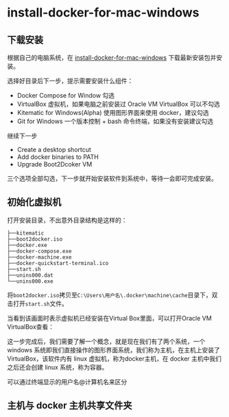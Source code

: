 # install-docker-for-mac-windows

## 下载安装

根据自己的电脑系统，在 [install-docker-for-mac-windows](https://get.daocloud.io/#install-docker-for-mac-windows) 下载最新安装包并安装。

选择好目录后下一步，提示需要安装什么组件：

* Docker Compose for Window 勾选
* VirtualBox 虚拟机，如果电脑之前安装过 Oracle VM VirtualBox 可以不勾选
* Kitematic for Windows(Alpha) 使用图形界面来使用 docker，建议勾选
* Git for Windows 一个版本控制 + bash 命令终端，如果没有安装建议勾选

继续下一步

* Create a desktop shortcut
* Add docker binaries to PATH
* Upgrade Boot2Dcoker VM

三个选项全部勾选，下一步就开始安装软件到系统中，等待一会即可完成安装。

## 初始化虚拟机

打开安装目录，不出意外目录结构是这样的：

```
├──kitematic
├──boot2docker.iso
├──docker.exe
├──docker-compose.exe
├──docker-machine.exe
├──docker-quickstart-terminal.ico
├──start.sh
├──unins000.dat
└──unins000.exe
```

将`boot2docker.iso`拷贝至`C:\Users\用户名\.docker\machine\cache`目录下，双击打开`start.sh`文件。

当看到该画面时表示虚拟机已经安装在Virtual Box里面，可以打开Oracle VM VirtualBox查看：

这一步完成后，我们需要了解一个概念，就是现在我们有了两个系统，一个 windows 系统即我们直接操作的图形界面系统，我们称为主机，在主机上安装了VirtualBox，该软件内有 linux 虚拟机，称为docker主机，在 docker 主机中我们之后还会创建 linux 系统，称为容器。

可以通过终端显示的用户名@计算机名来区分

## 主机与 docker 主机共享文件夹


